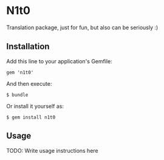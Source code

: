 # N1t0

Translation package, just for fun, but also can be seriously :)

## Installation

Add this line to your application's Gemfile:

    gem 'n1t0'

And then execute:

    $ bundle

Or install it yourself as:

    $ gem install n1t0

## Usage

TODO: Write usage instructions here


